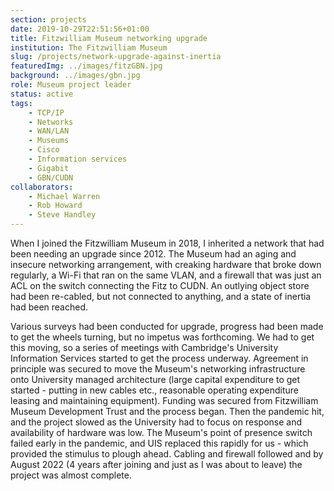 ```yaml
---
section: projects
date: 2019-10-29T22:51:56+01:00
title: Fitzwilliam Museum networking upgrade
institution: The Fitzwilliam Museum
slug: /projects/network-upgrade-against-inertia
featuredImg: ../images/fitzGBN.jpg
background: ../images/gbn.jpg
role: Museum project leader
status: active
tags:
    - TCP/IP
    - Networks
    - WAN/LAN
    - Museums
    - Cisco
    - Information services
    - Gigabit 
    - GBN/CUDN
collaborators:
    - Michael Warren 
    - Rob Howard
    - Steve Handley
---
```

When I joined the Fitzwilliam Museum in 2018, I inherited a network that had been needing an upgrade 
since 2012. The Museum had an aging and insecure networking arrangement, with creaking hardware that broke down 
regularly, a Wi-Fi that ran on the same VLAN,  and a firewall that was just an ACL on the switch connecting the Fitz to CUDN. An outlying object 
store had been re-cabled, but not connected to anything, and a state of inertia had been reached. 

Various surveys had been conducted for upgrade, progress had been made to get the wheels turning, but no impetus was 
forthcoming. We had to get this moving, so a series of meetings with Cambridge's University Information Services started 
to get the process underway. Agreement in principle was secured to move the Museum's networking 
infrastructure onto University managed architecture (large capital expenditure to get started - putting in new cables etc., reasonable 
operating expenditure leasing and maintaining equipment). Funding was secured from Fitzwilliam Museum Development Trust and the 
process began. Then the pandemic hit, and the project slowed as the University had to focus on response and availability of hardware 
was low. The Museum's point of presence switch failed early in the pandemic, and UIS replaced this rapidly for us - which provided the 
stimulus to plough ahead. Cabling and firewall followed and by August 2022 (4 years after joining and just as I was about to leave)
the project was almost complete. 

